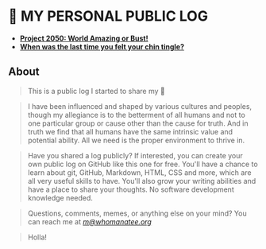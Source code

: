 # 💩 MY PERSONAL PUBLIC LOG

- [**Project 2050: World Amazing or Bust!**](docs/world-amazing.md)
- [**When was the last time you felt your chin tingle?**](docs/chins.md)

## About
> This is a public log I started to share my 💩

> I have been influenced and shaped by various cultures and peoples, though my allegiance is to the betterment of all humans and not to one particular group or cause other than the cause for truth. And in truth we find that all humans have the same intrinsic value and potential ability. All we need is the proper environment to thrive in.

> Have you shared a log publicly? If interested, you can create your own public log on GitHub like this one for free. You'll have a chance to learn about git, GitHub, Markdown, HTML, CSS and more, which are all very useful skills to have. You'll also grow your writing abilities and have a place to share your thoughts. No software development knowledge needed.

> Questions, comments, memes, or anything else on your mind? You can reach me at *m@whomanatee.org*

> Holla!
